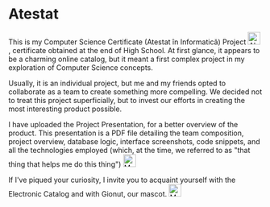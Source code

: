 # Atestat

This is my Computer Science Certificate (Atestat în Informatică) Project <img src="https://raw.githubusercontent.com/Tarikul-Islam-Anik/Animated-Fluent-Emojis/master/Emojis/Objects/Alembic.png" alt="Alembic" width="25" height="25" />, certificate obtained at the end of High School. At first glance, it appears to be a charming online catalog, but it meant a first complex project in my exploration of Computer Science concepts.

Usually, it is an individual project, but me and my friends opted to collaborate as a team to create something more compelling. We decided not to treat this project superficially, but to invest our efforts in creating the most interesting product possible.

I have uploaded the Project Presentation, for a better overview of the product. This presentation is a PDF file detailing the team composition, project overview, database logic, interface screenshots, code snippets, and all the technologies employed (which, at the time, we referred to as "that thing that helps me do this thing") <img src="https://raw.githubusercontent.com/Tarikul-Islam-Anik/Animated-Fluent-Emojis/master/Emojis/People/Man%20Tipping%20Hand.png" alt="Man Tipping Hand" width="25" height="25" />

If I've piqued your curiosity, I invite you to acquaint yourself with the Electronic Catalog and with Gionut, our mascot. <img src="https://raw.githubusercontent.com/Tarikul-Islam-Anik/Animated-Fluent-Emojis/master/Emojis/People%20with%20professions/Man%20Student%20Light%20Skin%20Tone.png" alt="Man Student Light Skin Tone" width="25" height="25" />
